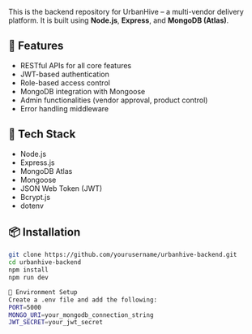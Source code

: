 

This is the backend repository for UrbanHive – a multi-vendor delivery platform. It is built using **Node.js**, **Express**, and **MongoDB (Atlas)**.

## 🔧 Features

- RESTful APIs for all core features
- JWT-based authentication
- Role-based access control
- MongoDB integration with Mongoose
- Admin functionalities (vendor approval, product control)
- Error handling middleware

## 🚀 Tech Stack

- Node.js
- Express.js
- MongoDB Atlas
- Mongoose
- JSON Web Token (JWT)
- Bcrypt.js
- dotenv

## 📦 Installation

```bash
git clone https://github.com/yourusername/urbanhive-backend.git
cd urbanhive-backend
npm install
npm run dev

📁 Environment Setup
Create a .env file and add the following:
PORT=5000
MONGO_URI=your_mongodb_connection_string
JWT_SECRET=your_jwt_secret




